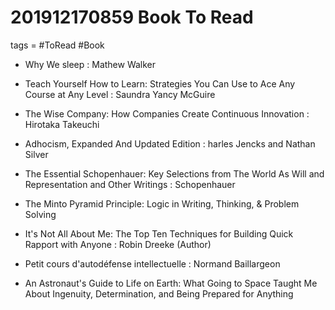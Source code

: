# 201912170859 Book To Read
tags = #ToRead #Book


- Why We sleep : Mathew Walker

- Teach Yourself How to Learn: Strategies You Can Use to Ace Any Course at Any Level :  Saundra Yancy McGuire 

-  The Wise Company: How Companies Create Continuous Innovation : Hirotaka Takeuchi

- Adhocism, Expanded And Updated Edition : harles Jencks and Nathan Silver

- The Essential Schopenhauer: Key Selections from The World As Will and Representation and Other Writings : Schopenhauer 

- The Minto Pyramid Principle: Logic in Writing, Thinking, & Problem Solving 

- It's Not All About Me: The Top Ten Techniques for Building Quick Rapport with Anyone  :  Robin Dreeke (Author)

- Petit cours d'autodéfense intellectuelle : Normand Baillargeon 

- An Astronaut's Guide to Life on Earth: What Going to Space Taught Me About Ingenuity, Determination, and Being Prepared for Anything
